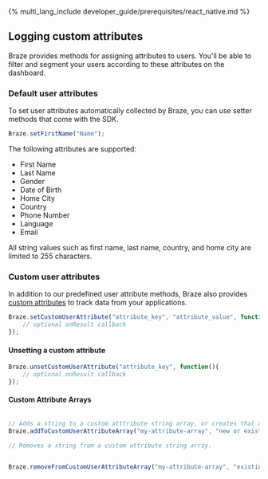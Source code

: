 {% multi_lang_include developer_guide/prerequisites/react_native.md %}

## Logging custom attributes

Braze provides methods for assigning attributes to users. You'll be able to filter and segment your users according to these attributes on the dashboard.

### Default user attributes

To set user attributes automatically collected by Braze, you can use setter methods that come with the SDK.

```javascript
Braze.setFirstName("Name");
```

The following attributes are supported:

- First Name
- Last Name
- Gender
- Date of Birth
- Home City
- Country
- Phone Number
- Language
- Email

All string values such as first name, last name, country, and home city are limited to 255 characters.

### Custom user attributes

In addition to our predefined user attribute methods, Braze also provides [custom attributes]({{site.baseurl}}/user_guide/data_and_analytics/custom_data/custom_attributes/#custom-attribute-data-types) to track data from your applications. 

```javascript
Braze.setCustomUserAttribute("attribute_key", "attribute_value", function(){
    // optional onResult callback
});
```

#### Unsetting a custom attribute

```javascript
Braze.unsetCustomUserAttribute("attribute_key", function(){
    // optional onResult callback
});
```

#### Custom Attribute Arrays

```javascript

// Adds a string to a custom atttribute string array, or creates that array if one doesn't exist.
Braze.addToCustomUserAttributeArray("my-attribute-array", "new or existing value", optionalCallback);

// Removes a string from a custom attribute string array.


Braze.removeFromCustomUserAttributeArray("my-attribute-array", "existing value", optionalCallback);
```

